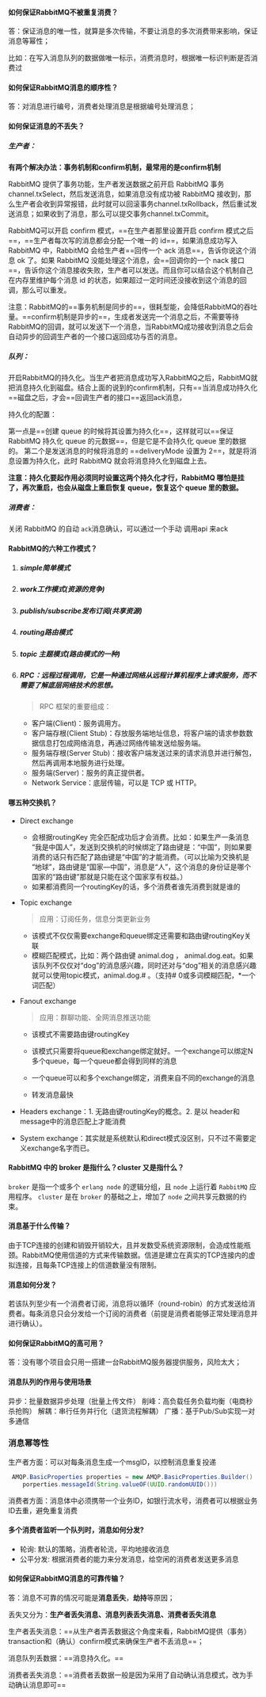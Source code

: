 #### 如何保证RabbitMQ不被重复消费？

答：保证消息的唯一性，就算是多次传输，不要让消息的多次消费带来影响，保证消息等幂性；

比如：在写入消息队列的数据做唯一标示，消费消息时，根据唯一标识判断是否消费过

#### 如何保证RabbitMQ消息的顺序性？

答：对消息进行编号，消费者处理消息是根据编号处理消息；



#### 如何保证消息的不丢失？

##### 生产者：

**有两个解决办法：事务机制和confirm机制，最常用的是confirm机制**

RabbitMQ 提供了事务功能，生产者发送数据之前开启 RabbitMQ 事务channel.txSelect，然后发送消息，如果消息没有成功被 RabbitMQ 接收到，那么生产者会收到异常报错，此时就可以回滚事务channel.txRollback，然后重试发送消息；如果收到了消息，那么可以提交事务channel.txCommit。

RabbitMQ可以开启 confirm 模式，==在生产者那里设置开启 confirm 模式之后==，==生产者每次写的消息都会分配一个唯一的 id==，如果消息成功写入 RabbitMQ 中，RabbitMQ 会给生产者==回传一个 ack 消息==，告诉你说这个消息 ok 了。如果 RabbitMQ 没能处理这个消息，会==回调你的一个 nack 接口==，告诉你这个消息接收失败，生产者可以发送。而且你可以结合这个机制自己在内存里维护每个消息 id 的状态，如果超过一定时间还没接收到这个消息的回调，那么可以重发。

注意：RabbitMQ的==事务机制是同步的==，很耗型能，会降低RabbitMQ的吞吐量。==confirm机制是异步的==，生成者发送完一个消息之后，不需要等待RabbitMQ的回调，就可以发送下一个消息，当RabbitMQ成功接收到消息之后会自动异步的回调生产者的一个接口返回成功与否的消息。



##### 队列：

开启RabbitMQ的持久化。当生产者把消息成功写入RabbitMQ之后，RabbitMQ就把消息持久化到磁盘。结合上面的说到的confirm机制，只有==当消息成功持久化==磁盘之后，才会==回调生产者的接口==返回ack消息，

持久化的配置：

第一点是==创建 queue 的时候将其设置为持久化==，这样就可以==保证 RabbitMQ 持久化 queue 的元数据==，但是它是不会持久化 queue 里的数据的。
第二个是发送消息的时候将消息的 ==deliveryMode 设置为 2==，就是将消息设置为持久化，此时 RabbitMQ 就会将消息持久化到磁盘上去。

**注意：持久化要起作用必须同时设置这两个持久化才行，RabbitMQ 哪怕是挂了，再次重启，也会从磁盘上重启恢复 queue，恢复这个 queue 里的数据。**



##### 消费者：

关闭 RabbitMQ 的自动 `ack`消息确认，可以通过一个手动 调用api 来ack



#### RabbitMQ的六种工作模式？

1. ##### simple简单模式

2. ##### work工作模式(资源的竞争)

3. ##### publish/subscribe发布订阅(共享资源)

4. ##### routing路由模式

5. ##### topic 主题模式(路由模式的一种)

6. ##### RPC：远程过程调用，它是一种通过网络从远程计算机程序上请求服务，而不需要了解底层网络技术的思想。

   > RPC 框架的重要组成：

   - 客户端(Client)：服务调用方。
   - 客户端存根(Client Stub)：存放服务端地址信息，将客户端的请求参数数据信息打包成网络消息，再通过网络传输发送给服务端。
   - 服务端存根(Server Stub)：接收客户端发送过来的请求消息并进行解包，然后再调用本地服务进行处理。
   - 服务端(Server)：服务的真正提供者。
   - Network Service：底层传输，可以是 TCP 或 HTTP。



#### 哪五种交换机？

* Direct exchange

  * 会根据routingKey 完全匹配成功后才会消费。比如：如果生产一条消息 “我是中国人”，发送到交换机的时候绑定了路由键是：“中国”，则如果要消费的话只有匹配了路由键是“中国”的才能消费。（可以比喻为交换机是 “地球”，路由键是“国家—中国”，消息是“人”，这个消息的身份证是哪个国家的“路由键”那就是只能在这个国家享有权益。）
  * 如果都消费同一个routingKey的话，多个消费者谁先消费到就是谁的

* Topic exchange

  > 应用：订阅任务，信息分类更新业务

  * 该模式不仅仅需要exchange和queue绑定还需要和路由键routingKey关联
  * 模糊匹配模式，比如：两个路由键 animal.dog ， animal.dog.eat。如果该队列不仅仅对“dog”的消息感兴趣，同时还对与“dog”相关的消息感兴趣就可以使用topic模式，animal.dog.# 。（支持# 0或多词模糊匹配，*一个词匹配）

* Fanout exchange

  > 应用：群聊功能、全网消息推送功能

  * 该模式不需要路由键routingKey

  * 该模式只需要将queue和exchange绑定就好。一个exchange可以绑定N多个queue，每一个queue都会得到同样的消息

  * 一个queue可以和多个exchange绑定，消费来自不同的exchange的消息

  * 转发消息最快

    

* Headers exchange：1. 无路由键routingKey的概念。2. 是以 header和message中的消息匹配上才能消费

* System exchange：其实就是系统默认和direct模式没区别，只不过不需要定义exchange名字而已。





#### RabbitMQ 中的 broker 是指什么？cluster 又是指什么？

`broker` 是指一个或多个 `erlang node` 的逻辑分组，且 `node` 上运行着 `RabbitMQ` 应用程序。
`cluster` 是在 `broker` 的基础之上，增加了 `node` 之间共享元数据的约束。



#### 消息基于什么传输？

由于TCP连接的创建和销毁开销较大，且并发数受系统资源限制，会造成性能瓶颈。RabbitMQ使用信道的方式来传输数据。信道是建立在真实的TCP连接内的虚拟连接，且每条TCP连接上的信道数量没有限制。



####  消息如何分发？

若该队列至少有一个消费者订阅，消息将以循环（round-robin）的方式发送给消费者。每条消息只会分发给一个订阅的消费者（前提是消费者能够正常处理消息并进行确认）。



#### 如何保证RabbitMQ的高可用？

答：没有哪个项目会只用一搭建一台RabbitMQ服务器提供服务，风险太大；



#### 消息队列的作用与使用场景

异步：批量数据异步处理（批量上传文件）
削峰：高负载任务负载均衡（电商秒杀抢购）
解耦：串行任务并行化（退货流程解耦）
广播：基于Pub/Sub实现一对多通信



### 消息幂等性

生产者方面：可以对每条消息生成一个msgID，以控制消息重复投递

```java
 AMQP.BasicProperties properties = new AMQP.BasicProperties.Builder()
	porperties.messageId(String.valueOF(UUID.randomUUID()))
```

消费者方面：消息体中必须携带一个业务ID，如银行流水号，消费者可以根据业务ID去重，避免重复消费



#### 多个消费者监听一个队列时，消息如何分发?

- 轮询: 默认的策略，消费者轮流，平均地接收消息
- 公平分发: 根据消费者的能力来分发消息，给空闲的消费者发送更多消息



#### 如何保证RabbitMQ消息的可靠传输？

答：消息不可靠的情况可能是**消息丢失**，**劫持**等原因；

丢失又分为：**生产者丢失消息、消息列表丢失消息、消费者丢失消息**

生产者丢失消息：==从生产者弄丢数据这个角度来看，RabbitMQ提供（事务）transaction和（确认）confirm模式来确保生产者不丢消息==；

消息队列丢数据：==消息持久化。==

消费者丢失消息：==消费者丢数据一般是因为采用了自动确认消息模式，改为手动确认消息即可==



